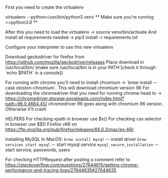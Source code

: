First you need to create the virtualenv

virtualenv --python=/usr/bin/python3 venv
** Make sure you're running >=python3.8 **

After this you need to load the virtualenv -> source venv/bin/activate
And install all requirements needed -> pip3 install -r requirements.txt

Configure your interpreter to use this new virtualenv

Download geckodriver for firefox from https://github.com/mozilla/geckodriver/releases 
Place download in /usr/local/bin/ (make sure /usr/local/bin is in your PATH [check it through ´echo $PATH´ in a console])

For running with chrome you'll need to install chromium -> ´brew install --cask eloston-chromium´. This will download chromium version 96 
For downloading the chromedriver that you need for running chrome head to -> https://chromedriver.storage.googleapis.com/index.html?path=96.0.4664.45/
chromedriver 96 goes along with chromium 96 version. Otherwise it'll crash

HELPERS
For checking xpath in browser use $x(<expression>)
For checking css selector in browser use $$(<expresion>)
Firefox v66 on https://ftp.mozilla.org/pub/firefox/releases/66.0.3/mac/es-AR/


Installing MySQL
In MacOS:
    `brew install mysql` -- install driver
    `brew services start mysql` -- start mysql service
    `mysql_secure_installation` -- start service, passwords, users

For checking HTTPRequest after posting a comment refer to
https://stackoverflow.com/questions/27644615/getting-chrome-performance-and-tracing-logs/27644635#27644635
